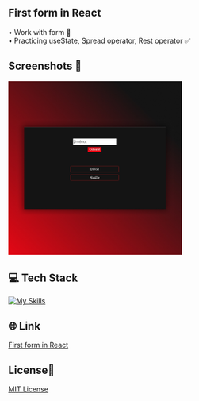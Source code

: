 ## First form in React
• Work with form 📝 <br>
• Practicing useState, Spread operator, Rest operator ✅

## Screenshots 📱
<img src="src/images/form1.jpg" width="350">

## 💻 Tech Stack
[![My Skills](https://skillicons.dev/icons?i=html,css,javascript,react)](https://skillicons.dev)

## 🌐 Link
<a href="https://first-form-dejvcodes.netlify.app/">First form in React</a>

## License🔐
[MIT License](LICENSE)